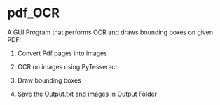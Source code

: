# pdf_OCR


A GUI Program that performs OCR and draws bounding boxes on given PDF:

1. Convert Pdf pages into images

2. OCR on images using PyTesseract

3. Draw bounding boxes

4. Save the Output.txt and images in Output Folder

